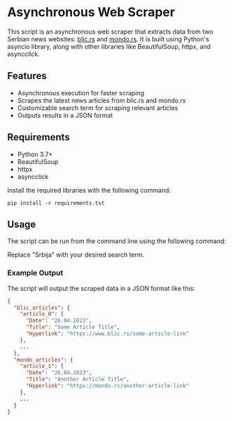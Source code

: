 # Asynchronous Web Scraper

This script is an asynchronous web scraper that extracts data from two Serbian news websites: [blic.rs](https://www.blic.rs) and [mondo.rs](https://mondo.rs). It is built using Python's
asyncio library, along with other libraries like BeautifulSoup, httpx, and asyncclick.

## Features

- Asynchronous execution for faster scraping
- Scrapes the latest news articles from blic.rs and mondo.rs
- Customizable search term for scraping relevant articles
- Outputs results in a JSON format

## Requirements

- Python 3.7+
- BeautifulSoup
- httpx
- asyncclick

Install the required libraries with the following command:

```
pip install -r requirements.txt
```

## Usage

The script can be run from the command line using the following command:

Replace "Srbija" with your desired search term.

### Example Output

The script will output the scraped data in a JSON format like this:

```json
{
  "blic_articles": {
    "article_0": {
      "Date": "26.04.2023",
      "Title": "Some Article Title",
      "Hyperlink": "https://www.blic.rs/some-article-link"
    },
    ...
  },
  "mondo_articles": {
    "article_1": {
      "Date": "26.04.2023",
      "Title": "Another Article Title",
      "Hyperlink": "https://mondo.rs/another-article-link"
    },
    ...
  }
}



